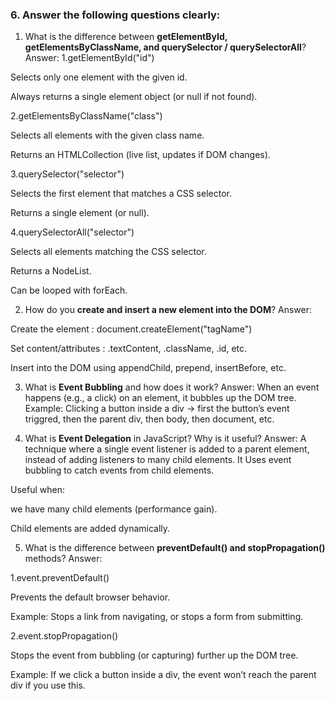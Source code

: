 
### 6. Answer the following questions clearly:

1. What is the difference between **getElementById, getElementsByClassName, and querySelector / querySelectorAll**?
Answer:
1.getElementById("id")

  Selects only one element with the given id.

  Always returns a single element object (or null if not found).

2.getElementsByClassName("class")

  Selects all elements with the given class name.

  Returns an HTMLCollection (live list, updates if DOM changes).

3.querySelector("selector")

  Selects the first element that matches a CSS selector.

  Returns a single element (or null).

4.querySelectorAll("selector")

  Selects all elements matching the CSS selector.

  Returns a NodeList.

  Can be looped with forEach.


2. How do you **create and insert a new element into the DOM**?
Answer:

Create the element : document.createElement("tagName")

Set content/attributes : .textContent, .className, .id, etc.

Insert into the DOM using appendChild, prepend, insertBefore, etc.


3. What is **Event Bubbling** and how does it work?
Answer:
When an event happens (e.g., a click) on an element, it bubbles up the DOM tree.
Example: Clicking a button inside a div → first the button’s event triggred, then the parent div, then body, then document, etc.

4. What is **Event Delegation** in JavaScript? Why is it useful?
Answer:
A technique where a single event listener is added to a parent element, instead of adding listeners to many child elements.
It Uses event bubbling to catch events from child elements.

Useful when:

we have many child elements (performance gain).

Child elements are added dynamically.


5. What is the difference between **preventDefault() and stopPropagation()** methods?
Answer:

1.event.preventDefault()

  Prevents the default browser behavior.

  Example: Stops a link from navigating, or stops a form from submitting.

2.event.stopPropagation()

  Stops the event from bubbling (or capturing) further up the DOM tree.

  Example: If we click a button inside a div, the event won’t reach the parent div if you use this.

